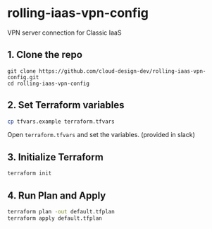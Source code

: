 # rolling-iaas-vpn-config

VPN server connection for Classic IaaS

## 1. Clone the repo

```
git clone https://github.com/cloud-design-dev/rolling-iaas-vpn-config.git
cd rolling-iaas-vpn-config
```

## 2. Set Terraform variables

```bash
cp tfvars.example terraform.tfvars
```

Open `terraform.tfvars` and set the variables. (provided in slack)

## 3. Initialize Terraform

```bash
terraform init 
```

## 4. Run Plan and Apply

```bash
terraform plan -out default.tfplan
terraform apply default.tfplan
```